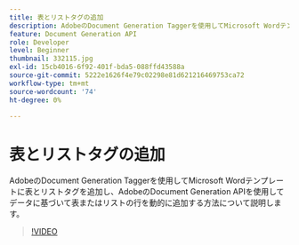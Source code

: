 ```yaml
---
title: 表とリストタグの追加
description: AdobeのDocument Generation Taggerを使用してMicrosoft Wordテンプレートに表とリストタグを追加し、AdobeのDocument Generation APIを使用してデータに基づいて表またはリストの行を動的に追加する方法について説明します。
feature: Document Generation API
role: Developer
level: Beginner
thumbnail: 332115.jpg
exl-id: 15cb4016-6f92-401f-bda5-088ffd43588a
source-git-commit: 5222e1626f4e79c02298e81d621216469753ca72
workflow-type: tm+mt
source-wordcount: '74'
ht-degree: 0%

---
```


# 表とリストタグの追加

AdobeのDocument Generation Taggerを使用してMicrosoft Wordテンプレートに表とリストタグを追加し、AdobeのDocument Generation APIを使用してデータに基づいて表またはリストの行を動的に追加する方法について説明します。

>[!VIDEO](https://video.tv.adobe.com/v/3411727?hidetitle=true&captions=jpn)
